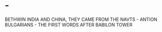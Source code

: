 # -
BETHWIN INDIA AND CHINA, THEY CAME FROM THE NAVTS - ANTION BULGARIANS - THE FIRST WORDS AFTER BABILON TOWER
